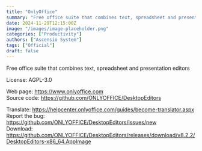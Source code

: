 ```yaml
---
title: "OnlyOffice"
summary: "Free office suite that combines text, spreadsheet and presentation editors"
date: 2024-11-29T12:15:00Z
image: "/images/image-placeholder.png"
categories: ["Productivity"]
authors: ["Ascensio System"]
tags: ["Official"]
draft: false
---
```


Free office suite that combines text, spreadsheet and presentation editors

License: AGPL-3.0

Web page: <https://www.onlyoffice.com>  
Source code: <https://github.com/ONLYOFFICE/DesktopEditors>

Translate: <https://helpcenter.onlyoffice.com/guides/become-translator.aspx>  
Report the bug: <https://github.com/ONLYOFFICE/DesktopEditors/issues/new>  
Download: <https://github.com/ONLYOFFICE/DesktopEditors/releases/download/v8.2.2/DesktopEditors-x86_64.AppImage>
